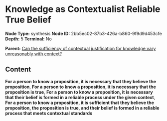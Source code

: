 # Knowledge as Contextualist Reliable True Belief

**Node Type:** synthesis
**Node ID:** 2bb5ec02-87b3-426a-b860-9f9d9d453cfe
**Depth:** 5
**Terminal:** No

**Parent:** [Can the sufficiency of contextual justification for knowledge vary unreasonably with context?](can-the-sufficiency-of-contextual-justification-for-knowledge-vary-unreasonably-with-context-antithesis-5856df6c-701c-4427-bb79-7a836357edbe.md)

## Content

**For a person to know a proposition, it is necessary that they believe the proposition**, **For a person to know a proposition, it is necessary that the proposition is true**, **For a person to know a proposition, it is necessary that their belief is formed in a reliable process under the given context**, **For a person to know a proposition, it is sufficient that they believe the proposition, the proposition is true, and their belief is formed in a reliable process that meets contextual standards**
